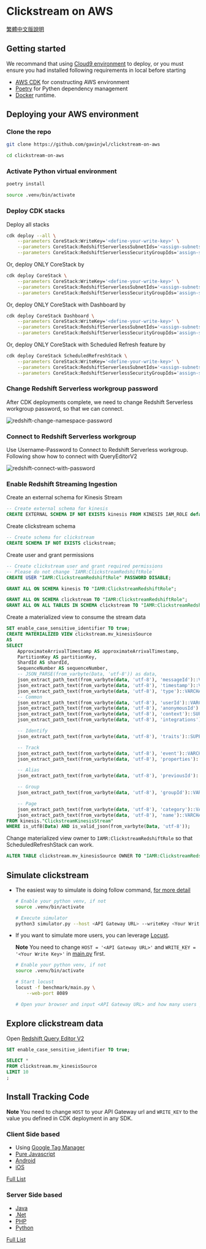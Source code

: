 # Clickstream on AWS

[繁體中文版說明](./README.zh-tw.md)

## Getting started

We recommand that using [Cloud9 environment](https://aws.amazon.com/cloud9/) to deploy, or you must ensure you had installed following requirements in local before starting

- [AWS CDK](https://docs.aws.amazon.com/cdk/v2/guide/getting_started.html#getting_started_install) for constructing AWS environment
- [Poetry](https://python-poetry.org/docs/#installation) for Pythen dependency management
- [Docker](https://docs.docker.com/engine/install/) runtime.

## Deploying your AWS environment

### Clone the repo

```bash
git clone https://github.com/gavinjwl/clickstream-on-aws

cd clickstream-on-aws
```

### Activate Python virtual environment

```bash
poetry install

source .venv/bin/activate
```

### Deploy CDK stacks

Deploy all stacks

```bash
cdk deploy --all \
    --parameters CoreStack:WriteKey='<define-your-write-key>' \
    --parameters CoreStack:RedshiftServerlessSubnetIds='<assign-subnets-to-redshift>' \
    --parameters CoreStack:RedshiftServerlessSecurityGroupIds='assign-security-groups-for-redshift'
```

Or, deploy ONLY CoreStack by

```bash
cdk deploy CoreStack \
    --parameters CoreStack:WriteKey='<define-your-write-key>' \
    --parameters CoreStack:RedshiftServerlessSubnetIds='<assign-subnets-to-redshift>' \
    --parameters CoreStack:RedshiftServerlessSecurityGroupIds='assign-security-groups-for-redshift'
```

Or, deploy ONLY CoreStack with Dashboard by

```bash
cdk deploy CoreStack Dashboard \
    --parameters CoreStack:WriteKey='<define-your-write-key>' \
    --parameters CoreStack:RedshiftServerlessSubnetIds='<assign-subnets-to-redshift>' \
    --parameters CoreStack:RedshiftServerlessSecurityGroupIds='assign-security-groups-for-redshift'
```

Or, deploy ONLY CoreStack with Scheduled Refresh feature by

```bash
cdk deploy CoreStack ScheduledRefreshStack \
    --parameters CoreStack:WriteKey='<define-your-write-key>' \
    --parameters CoreStack:RedshiftServerlessSubnetIds='<assign-subnets-to-redshift>' \
    --parameters CoreStack:RedshiftServerlessSecurityGroupIds='assign-security-groups-for-redshift'
```

### Change Redshift Serverless workgroup password

After CDK deployments complete, we need to change Redshift Serverless workgroup password, so that we can connect.

![redshift-change-namespace-password](images/redshift-change-namespace-password.png)

### Connect to Redshift Serverless workgroup

Use Username-Password to Connect to Redshift Serverless workgroup. Following show how to connect with QueryEditorV2

![redshift-connect-with-password](images/redshift-connect-with-password.png)

### Enable Redshift Streaming Ingestion

Create an external schema for Kinesis Stream

```sql
-- Create external schema for kinesis
CREATE EXTERNAL SCHEMA IF NOT EXISTS kinesis FROM KINESIS IAM_ROLE default;
```

Create clickstream schema

```sql
-- Create schema for clickstream
CREATE SCHEMA IF NOT EXISTS clickstream;
```

Create user and grant permissions

```sql
-- Create clickstream user and grant required permissions
-- Please do not change `IAMR:ClickstreamRedshiftRole`
CREATE USER "IAMR:ClickstreamRedshiftRole" PASSWORD DISABLE;

GRANT ALL ON SCHEMA kinesis TO "IAMR:ClickstreamRedshiftRole";

GRANT ALL ON SCHEMA clickstream TO "IAMR:ClickstreamRedshiftRole";
GRANT ALL ON ALL TABLES IN SCHEMA clickstream TO "IAMR:ClickstreamRedshiftRole";
```

Create a materialized view to consume the stream data

```sql
SET enable_case_sensitive_identifier TO true;
CREATE MATERIALIZED VIEW clickstream.mv_kinesisSource
AS
SELECT
    ApproximateArrivalTimestamp AS approximateArrivalTimestamp,
    PartitionKey AS partitionKey,
    ShardId AS shardId,
    SequenceNumber AS sequenceNumber,
    -- JSON_PARSE(from_varbyte(Data, 'utf-8')) as data,
    json_extract_path_text(from_varbyte(data, 'utf-8'), 'messageId')::VARCHAR AS messageId,
    json_extract_path_text(from_varbyte(data, 'utf-8'), 'timestamp')::VARCHAR AS _timestamp,
    json_extract_path_text(from_varbyte(data, 'utf-8'), 'type')::VARCHAR AS type,
    -- Common
    json_extract_path_text(from_varbyte(data, 'utf-8'), 'userId')::VARCHAR AS userId,
    json_extract_path_text(from_varbyte(data, 'utf-8'), 'anonymousId')::VARCHAR AS anonymousId,
    json_extract_path_text(from_varbyte(data, 'utf-8'), 'context')::SUPER AS context,
    json_extract_path_text(from_varbyte(data, 'utf-8'), 'integrations')::SUPER AS integrations,

    -- Identify
    json_extract_path_text(from_varbyte(data, 'utf-8'), 'traits')::SUPER AS traits,

    -- Track
    json_extract_path_text(from_varbyte(data, 'utf-8'), 'event')::VARCHAR AS event,
    json_extract_path_text(from_varbyte(data, 'utf-8'), 'properties')::SUPER AS properties,

    -- Alias
    json_extract_path_text(from_varbyte(data, 'utf-8'), 'previousId')::VARCHAR AS previousId,

    -- Group
    json_extract_path_text(from_varbyte(data, 'utf-8'), 'groupId')::VARCHAR AS groupId,

    -- Page
    json_extract_path_text(from_varbyte(data, 'utf-8'), 'category')::VARCHAR AS category,
    json_extract_path_text(from_varbyte(data, 'utf-8'), 'name')::VARCHAR AS name
FROM kinesis."ClickstreamKinesisStream"
WHERE is_utf8(Data) AND is_valid_json(from_varbyte(Data, 'utf-8'));
```

Change materialized view owner to `IAMR:ClickstreamRedshiftRole` so that ScheduledRefreshStack can work.

```sql
ALTER TABLE clickstream.mv_kinesisSource OWNER TO "IAMR:ClickstreamRedshiftRole";
```

## Simulate clickstream

- The easiest way to simulate is doing follow command, [for more detail](simulator.py)

    ```bash
    # Enable your python venv, if not
    source .venv/bin/activate
    
    # Execute simulator
    python3 simulator.py --host <API Gateway URL> --writeKey <Your Write Key>
    ```

- If you want to simulate more users, you can leverage [Locust](https://docs.locust.io/en/stable/).

    **Note**
    You need to change `HOST = '<API Gateway URL>'` and `WRITE_KEY = '<Your Write Key>'` in [main.py](./benchmark/main.py) first.

    ```bash
    # Enable your python venv, if not
    source .venv/bin/activate

    # Start locust
    locust -f benchmark/main.py \
        --web-port 8089
    
    # Open your browser and input <API Gateway URL> and how many users you want.
    ```

## Explore clickstream data

Open [Redshift Query Editor V2](https://docs.aws.amazon.com/redshift/latest/mgmt/query-editor-v2-using.html)

```sql
SET enable_case_sensitive_identifier TO true;

SELECT *
FROM clickstream.mv_kinesisSource
LIMIT 10
;
```

## Install Tracking Code

**Note**
You need to change `HOST` to your API Gateway url and `WRITE_KEY` to the value you defined in CDK deployment in any SDK.

### Client Side based

- Using [Google Tag Manager](https://segment.com/catalog/integrations/google-tag-manager/)
- [Pure Javascript](https://segment.com/docs/connections/sources/catalog/libraries/website/javascript/)
- [Android](https://segment.com/docs/connections/sources/catalog/libraries/mobile/android/)
- [iOS](https://segment.com/docs/connections/sources/catalog/libraries/mobile/ios/)

[Full List](https://segment.com/docs/connections/sources/catalog/#website)

### Server Side based

- [Java](https://segment.com/docs/connections/sources/catalog/libraries/server/java/)
- [.Net](https://segment.com/docs/connections/sources/catalog/libraries/server/net/)
- [PHP](https://segment.com/docs/connections/sources/catalog/libraries/server/php/)
- [Python](https://segment.com/docs/connections/sources/catalog/libraries/server/python/)

[Full List](https://segment.com/docs/connections/sources/catalog/#server)
